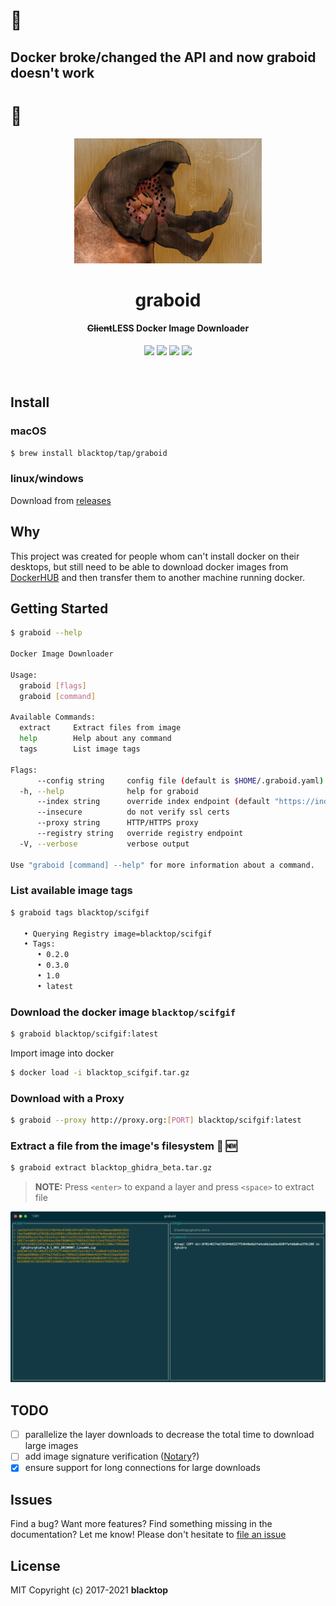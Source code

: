 # 🚧 
## Docker broke/changed the API and now graboid doesn't work 
# 🚧
<p align="center">
  <a href="https://github.com/blacktop/graboid"><img alt="graboid Logo" src="https://github.com/blacktop/graboid/raw/master/docs/graboids.jpg" height="200" /></a>
  <h1 align="center">graboid</h1>
  <h4><p align="center"><del>Client</del><b>LESS</b> Docker Image Downloader</p></h4>
  <p align="center">
    <a href="https://github.com/blacktop/graboid/actions?query=workflow%3AGo" alt="Actions">
          <img src="https://github.com/blacktop/graboid/workflows/Go/badge.svg" /></a>
    <a href="https://github.com/blacktop/graboid/releases/latest" alt="Downloads">
          <img src="https://img.shields.io/github/downloads/blacktop/graboid/total.svg" /></a>
    <a href="https://github.com/blacktop/graboid/releases" alt="GitHub Release">
          <img src="https://img.shields.io/github/release/blacktop/graboid.svg" /></a>
    <a href="http://doge.mit-license.org" alt="LICENSE">
          <img src="https://img.shields.io/:license-mit-blue.svg" /></a>
</p>
<br>

## Install

### macOS

``` bash
$ brew install blacktop/tap/graboid
```

### linux/windows

Download from [releases](https://github.com/blacktop/graboid/releases/latest)

## Why

This project was created for people whom can't install docker on their desktops, but still need to be able to download docker images from [DockerHUB](https://hub.docker.com) and then transfer them to another machine running docker.

## Getting Started

``` sh
$ graboid --help

Docker Image Downloader

Usage:
  graboid [flags]
  graboid [command]

Available Commands:
  extract     Extract files from image
  help        Help about any command
  tags        List image tags

Flags:
      --config string     config file (default is $HOME/.graboid.yaml)
  -h, --help              help for graboid
      --index string      override index endpoint (default "https://index.docker.io")
      --insecure          do not verify ssl certs
      --proxy string      HTTP/HTTPS proxy
      --registry string   override registry endpoint
  -V, --verbose           verbose output

Use "graboid [command] --help" for more information about a command.
```

### List available image tags

``` sh
$ graboid tags blacktop/scifgif

   • Querying Registry image=blacktop/scifgif
   • Tags:
      • 0.2.0
      • 0.3.0
      • 1.0
      • latest
```

### Download the docker image `blacktop/scifgif`

``` sh
$ graboid blacktop/scifgif:latest
```

Import image into docker

``` sh
$ docker load -i blacktop_scifgif.tar.gz
```

### Download with a **Proxy**

``` sh
$ graboid --proxy http://proxy.org:[PORT] blacktop/scifgif:latest
```

### Extract a file from the image's filesystem :construction: :new:

``` sh
$ graboid extract blacktop_ghidra_beta.tar.gz
```

> **NOTE:** Press `<enter>` to expand a layer and press `<space>` to extract file

![extract](https://github.com/blacktop/graboid/raw/master/docs/extract.png)

## TODO

* [ ] parallelize the layer downloads to decrease the total time to download large images
* [ ] add image signature verification ([Notary](https://github.com/docker/notary)?)
* [x] ensure support for long connections for large downloads

## Issues

Find a bug? Want more features? Find something missing in the documentation? Let me know! Please don't hesitate to [file an issue](https://github.com/blacktop/graboid/issues/new)

## License

MIT Copyright (c) 2017-2021 **blacktop**


